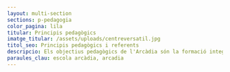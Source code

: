 ```yaml
---
layout: multi-section
sections: p-pedagogia
color_pagina: lila
titular: Principis pedagògics
imatge_titular: /assets/uploads/centreversatil.jpg
titol_seo: Principis pedagògics i referents
descripcio: Els objectius pedagògics de l'Arcàdia són la formació integral de les persones.
paraules_clau: escola arcàdia, arcadia
---
```

